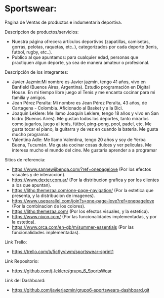 # Sportswear:
Pagina de Ventas de productos e indumentaria deportiva.

Descripcion de productos/servicios:
- Nuestra página ofrecera artículos deportivos (zapatillas, camisetas, gorras, pelotas, raquetas, etc..), categorizados por cada deporte (tenis, futbol, rugby, etc..).
- Publico al que apuntamos: para cualquier edad, personas que practiquen algun deporte, ya sea de manera amateur o profesional.

Descripción de los integrantes:
- Javier Jazmin:Mi nombre es Javier jazmín, tengo 41 años, vivo en Banfield (Buenos Aires, Argentina). Estudio programación en Digital House. En mi tiempo libre juego al Tenis y me encanta cocinar para mi familia y amigos.
- Jean Pérez Peralta: Mi nombre es Jean Pérez Peralta, 43 años, de Cartagena - Colombia. Aficionado al Basket y a la Bici.
- Joaquin Leklere: Me llamo Joaquin Leklere, tengo 18 años y vivo en San Isidro (Buenos Aires). Me gustan todos los deportes, tanto mirarlos como jugarlos, juego al tenis, fútbol, ping-pong, pool, padel, etc. Me gusta tocar el piano, la guitarra y de vez en cuando la bateria. Me gusta mucho programar.
- Valentina Adle: Me llamo Valentina, tengo 20 años y soy de Yerba Buena, Tucumán. Me gusta cocinar cosas dulces y ver peliculas. Me interesa mucho el mundo del cine. Me gustaría aprender a a programar

Sitios de referencia: 
- https://www.sannewijbenga.com/?ref=onepagelove (Por los efectos visuales y de interaccion).
- https://www.dexter.com.ar/ (Por la distribucion grafica y por los clientes a los que apuntan).
- https://litho.themezaa.com/one-page-navigation/ (Por la estetica que presenta, y la distribucion de imagenes).
- https://www.useparallel.com/join?s=one-page-love?ref=onepagelove (Por la combinacion de los colores).
- https://litho.themezaa.com/ (Por los efectos visuales, y la estetica).
- https://www.nixon.com/ (Por las funcionalidades implementadas, y por la estetica).
- https://www.orca.com/en-gb/m/summer-essentials (Por las funcionalidades implementadas).

Link Trello:
- https://trello.com/b/5c9yvIwm/sportswear-sprint1

Link Repositorio:
- https://github.com/j-leklere/grupo_6_SportsWear
 
Link del Dashboard:
- https://github.com/javierjazmin/grupo6-sportswears-dashboard.git
